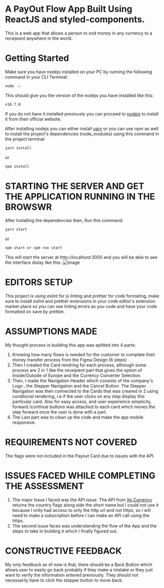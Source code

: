 # A PayOut Flow App Built Using ReactJS and styled-components.

This is a web app that allows a person to snd money in any currency to a receipient anywhere in the world. 

# Getting Started
Make sure you have nodejs installed on your PC by running the following command in your CLI Terminal:
```bash
node -v
```
This should give you the version of the nodejs you have installed like this: 
```bash
v16.7.0
```
If you do not have it installed previously you can proceed to [nodejs](https://nodejs.org/en/download/) to install it from their official website.

After installing nodejs you can either install [yarn](https://www.npmjs.com/package/yarn) or you can use npm as well to install the project's dependencies (node_modules) using this command in the project terminal 
```bash
yarn install
```
or 
```bash
npm install
```

# STARTING THE SERVER AND GET THE APPLICATION RUNNING IN THE BROWSWR
After Installing the dependencies then, Run this command: 
```bash
yarn start 
```
or 
```bash
npm start or npm run start 
```
This will start the server at http://localhost:3000 and you will be able to see the interface dislay like this: 
![image](https://user-images.githubusercontent.com/61933245/141100250-5353245a-3d67-495b-80dc-6999df5afeed.png)

# EDITORS SETUP
This project is using eslint for js linting and prettier for code formating, make sure to install eslint and prettier extensions in your code editor's extension market place so you can see linting errors as you code and have your code formatted on save by prettier. 

# ASSUMPTIONS MADE
My thought process in building this app was splitted into 4 parts: 
1. Knowing how many flows is needed for the customer to complete their money transfer process  from the Figma Design  (6 steps)
2. Then I created the Card rendring for each process, although some process are 2 in 1 like the receipient part that gives the option of Inside/Outside of Europe and the Currency Converter Selection. 
3. Then, I made the Navigation Header which consists of the company's Logo , the Stepper Navigation and the Cancel Button. The Stepper Navigation was then connected to the Cards that was creared in 2 using condtional rendering, i.e if the user clicks on any step display this particular card. Also for easy access, and user experience simplicity, forward /continue buttons was attached to each card which moves the step forward once the user is done with a part. 
4. The Last part was to clean up the code and make the app mobile responsive. 

# REQUIREMENTS NOT COVERED
The flags were not included in the Payout Card due to issues with the API. 

# ISSUES FACED WHILE COMPLETING THE ASSESSMENT
1. The major Issue I faced was the API issue. The API from [Xe Currency](https://www.xe.com/currencyconverter/) returns the country flags along side the short name but I could not use it because I onlly had access to only the http url and not https, so I will need to make a subscription before I can make an API call using the https. 
2. The second issue faces was understanding the flow of the App and the steps to take in building it which I finally figured out. 

# CONSTRUCTIVE FEEDBACK 
My only feedback as of now is that, there should be a Back Button which allows user to easily go back probably if they make a mistake or they just want to verify the information entered previously. They should not necessarily have to click the stepper button to move back. 
 
